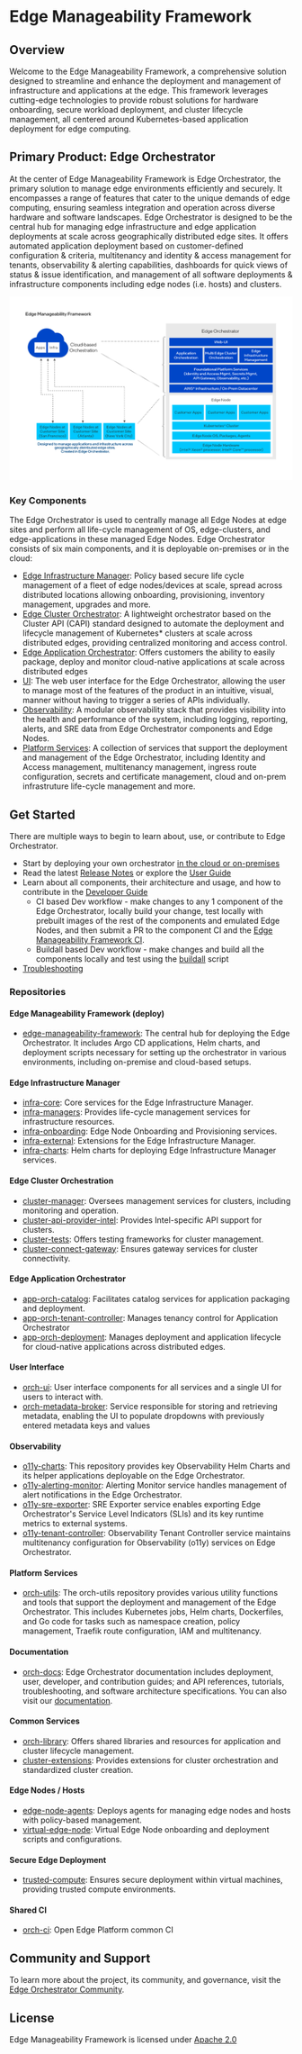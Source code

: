 # Edge Manageability Framework

## Overview

Welcome to the Edge Manageability Framework, a comprehensive solution designed
to streamline and enhance the deployment and management of infrastructure and
applications at the edge. This framework leverages cutting-edge technologies to
provide robust solutions for hardware onboarding, secure workload deployment,
and cluster lifecycle management, all centered around Kubernetes-based
application deployment for edge computing.

## Primary Product: Edge Orchestrator

At the center of Edge Manageability Framework is Edge Orchestrator, the primary
solution to manage edge environments efficiently and securely. It encompasses a
range of features that cater to the unique demands of edge computing, ensuring
seamless integration and operation across diverse hardware and software
landscapes. Edge Orchestrator is designed to be the central hub for managing
edge infrastructure and edge application deployments at scale across
geographically distributed edge sites. It offers automated application
deployment based on customer-defined configuration & criteria, multitenancy and
identity & access management for tenants, observability & alerting capabilities,
dashboards for quick views of status & issue identification, and management of
all software deployments & infrastructure components including edge nodes (i.e.
hosts) and clusters.

![Edge Manageability Framework High Level Component Diagram](docs/Edge_Manageability_Framework_Readme_Image.png)

### Key Components

The Edge Orchestrator is used to centrally manage all Edge Nodes at edge sites and perform all life-cycle management of OS, edge-clusters, and edge-applications in these managed Edge Nodes. Edge Orchestrator consists of six main components, and it is deployable on-premises or in the cloud:

- [Edge Infrastructure Manager](https://docs.openedgeplatform.intel.com/edge-manage-docs/main/developer_guide/infra_manager/index.html): Policy based secure life cycle management of a fleet of edge nodes/devices at scale, spread across distributed locations allowing onboarding, provisioning, inventory management, upgrades and more.
- [Edge Cluster Orchestrator](https://docs.openedgeplatform.intel.com/edge-manage-docs/main/developer_guide/cluster_orch/index.html): A lightweight orchestrator based on the Cluster API (CAPI) standard designed to automate the deployment and lifecycle management of Kubernetes* clusters at scale across distributed edges, providing centralized monitoring and access control.
- [Edge Application Orchestrator](https://docs.openedgeplatform.intel.com/edge-manage-docs/main/developer_guide/app_orch/index.html): Offers customers the ability to easily package, deploy and monitor cloud-native applications at scale across distributed edges
- [UI](https://github.com/open-edge-platform/orch-ui): The web user interface for the Edge Orchestrator, allowing the user to manage most of the features of the product in an intuitive, visual, manner without having to trigger a series of APIs individually.
- [Observability](https://docs.openedgeplatform.intel.com/edge-manage-docs/main/developer_guide/observability/index.html): A modular observability stack that provides visibility into the health and performance of the system, including logging, reporting, alerts, and SRE data from Edge Orchestrator components and Edge Nodes.
- [Platform Services](https://docs.openedgeplatform.intel.com/edge-manage-docs/main/developer_guide/platform/index.html): A collection of services that support the deployment and management of the Edge Orchestrator, including Identity and Access management, multitenancy management, ingress route configuration, secrets and certificate management, cloud and on-prem infrastruture life-cycle management and more.

## Get Started

There are multiple ways to begin to learn about, use, or contribute to Edge
Orchestrator.

- Start by deploying your own
  orchestrator [in the cloud or on-premises](https://github.com/open-edge-platform/orch-docs/blob/main/docs/deployment_guide/index.rst)
- Read the
  latest [Release Notes](https://github.com/open-edge-platform/orch-docs/blob/main/docs/release_notes/index.rst)
  or explore
  the [User Guide](https://github.com/open-edge-platform/orch-docs/blob/main/docs/user_guide/index.rst)
- Learn about all components, their architecture and usage, and how to contribute in
  the [Developer Guide](https://docs.openedgeplatform.intel.com/edge-manage-docs/main/developer_guide/index.html)
   - CI based Dev workflow - make changes to any 1 component of the Edge Orchestrator, locally build your change, test locally with prebuilt images of the rest of the components and emulated Edge Nodes, and then submit a PR to the component CI and the [Edge Manageability Framework CI](https://github.com/open-edge-platform/edge-manageability-framework/actions).
   - Buildall based Dev workflow - make changes and build all the components locally and test using the [buildall](https://github.com/open-edge-platform/edge-manageability-framework/tree/main/buildall) script
- [Troubleshooting](https://docs.openedgeplatform.intel.com/edge-manage-docs/main/developer_guide/troubleshooting/index.html)


###  Repositories

#### Edge Manageability Framework (deploy)

- [edge-manageability-framework](https://github.com/open-edge-platform/edge-manageability-framework):
  The central hub for deploying the Edge Orchestrator. It includes Argo CD
  applications, Helm charts, and deployment scripts necessary for setting up the
  orchestrator in various environments, including on-premise and cloud-based
  setups.

#### Edge Infrastructure Manager

- [infra-core](https://github.com/open-edge-platform/infra-core): Core services
  for the Edge Infrastructure Manager.
- [infra-managers](https://github.com/open-edge-platform/infra-managers):
  Provides life-cycle management services for infrastructure resources.
- [infra-onboarding](https://github.com/open-edge-platform/infra-onboarding):
  Edge Node Onboarding and Provisioning services.
- [infra-external](https://github.com/open-edge-platform/infra-external):
  Extensions for the Edge Infrastructure Manager.
- [infra-charts](https://github.com/open-edge-platform/infra-charts): Helm
  charts for deploying Edge Infrastructure Manager services.

#### Edge Cluster Orchestration

- [cluster-manager](https://github.com/open-edge-platform/cluster-manager):
  Oversees management services for clusters, including monitoring and operation.
- [cluster-api-provider-intel](https://github.com/open-edge-platform/cluster-api-provider-intel):
  Provides Intel-specific API support for clusters.
- [cluster-tests](https://github.com/open-edge-platform/cluster-tests): Offers
  testing frameworks for cluster management.
- [cluster-connect-gateway](https://github.com/open-edge-platform/cluster-connect-gateway):
  Ensures gateway services for cluster connectivity.

#### Edge Application Orchestrator

- [app-orch-catalog](https://github.com/open-edge-platform/app-orch-catalog):
  Facilitates catalog services for application packaging and deployment.
- [app-orch-tenant-controller](https://github.com/open-edge-platform/app-orch-tenant-controller):
  Manages tenancy control for Application Orchestrator 
- [app-orch-deployment](https://github.com/open-edge-platform/app-orch-deployment):
  Manages deployment and application lifecycle for cloud-native
  applications across distributed edges.

#### User Interface

- [orch-ui](https://github.com/open-edge-platform/orch-ui): User interface
  components for all services and a single UI for users to interact with.
- [orch-metadata-broker](https://github.com/open-edge-platform/orch-metadata-broker):
  Service responsible for storing and retrieving metadata, enabling the UI to populate dropdowns with previously entered metadata keys and values

#### Observability

- [o11y-charts](https://github.com/open-edge-platform/o11y-charts): This
  repository provides key Observability Helm Charts and its helper applications
  deployable on the Edge Orchestrator.
- [o11y-alerting-monitor](https://github.com/open-edge-platform/o11y-alerting-monitor):
  Alerting Monitor service handles management of alert notifications in the Edge
  Orchestrator.
- [o11y-sre-exporter](https://github.com/open-edge-platform/o11y-sre-exporter):
  SRE Exporter service enables exporting Edge Orchestrator's Service Level
  Indicators (SLIs) and its key runtime metrics to external systems.
- [o11y-tenant-controller](https://github.com/open-edge-platform/o11y-tenant-controller):
  Observability Tenant Controller service maintains multitenancy configuration
  for Observability (o11y) services on Edge Orchestrator.

#### Platform Services

- [orch-utils](https://github.com/open-edge-platform/orch-utils): The orch-utils
  repository provides various utility functions and tools that support the
  deployment and management of the Edge Orchestrator. This includes Kubernetes
  jobs, Helm charts, Dockerfiles, and Go code for tasks such as namespace
  creation, policy management, Traefik route configuration, IAM and multitenancy.

#### Documentation

- [orch-docs](https://github.com/open-edge-platform/orch-docs): Edge
  Orchestrator documentation includes deployment, user, developer, and
  contribution guides; and API references, tutorials, troubleshooting, and
  software architecture specifications. You can also visit our
  [documentation](https://docs.openedgeplatform.intel.com/edge-manage-docs/main/developer_guide/contributor_guide/index.html).

#### Common Services

- [orch-library](https://github.com/open-edge-platform/orch-library): Offers
  shared libraries and resources for application and cluster lifecycle
  management.
- [cluster-extensions](https://github.com/open-edge-platform/cluster-extensions):
  Provides extensions for cluster orchestration and standardized cluster
  creation.

#### Edge Nodes / Hosts

- [edge-node-agents](https://github.com/open-edge-platform/edge-node-agents):
  Deploys agents for managing edge nodes and hosts with policy-based management.
- [virtual-edge-node](https://github.com/open-edge-platform/virtual-edge-node):
  Virtual Edge Node onboarding and deployment scripts and configurations.

#### Secure Edge Deployment

- [trusted-compute](https://github.com/open-edge-platform/trusted-compute):
  Ensures secure deployment within virtual machines, providing trusted compute
  environments.

#### Shared CI

- [orch-ci](https://github.com/open-edge-platform/orch-ci): Open Edge Platform
  common CI

## Community and Support

To learn more about the project, its community, and governance, visit
the [Edge Orchestrator Community](https://github.com/open-edge-platform).

## License

Edge Manageability Framework is licensed
under [Apache 2.0](http://www.apache.org/licenses/LICENSE-2.0)
